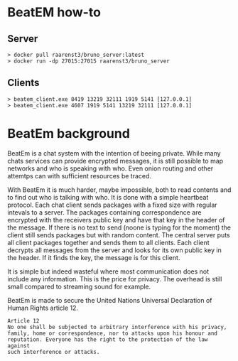 # BeatEM how-to

## Server
```
> docker pull raarenst3/bruno_server:latest
> docker run -dp 27015:27015 raarenst3/bruno_server
```
## Clients
```
> beatem_client.exe 8419 13219 32111 1919 5141 [127.0.0.1]
> beatem_client.exe 4607 1919 5141 13219 32111 [127.0.0.1]
```

# BeatEm background
BeatEm is a chat system with the intention of beeing private. While many chats services can provide encrypted messages, it is still possible to map networks and who is speaking with who. Even onion routing and other attemtps can with sufficient resources be traced.

With BeatEm it is much harder, maybe impossible, both to read contents and to find out who is talking with who. It is done with a simple heartbeat protocol. Each chat client sends packages with a fixed size with regular intevals to a server. The packages containing correspondence are encrypted with the receivers public key and have that key in the header of the message. If there is no text to send (noone is typing for the moment) the client still sends packages but with random content. The central server puts all client packages together and sends them to all clients. Each client decrypts all messages from the server and looks for its own public key in the header. If it finds the key, the message is for this client.

It is simple but indeed wasteful where most communication does not include any information. This is the price for privacy. The overhead is still small compared to streaming sound for example.

BeatEm is made to secure the United Nations Universal Declaration of Human Rights article 12.

```
Article 12
No one shall be subjected to arbitrary interference with his privacy, 
family, home or correspondence, nor to attacks upon his honour and 
reputation. Everyone has the right to the protection of the law against 
such interference or attacks.
```
